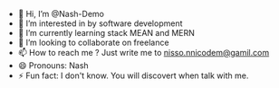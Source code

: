 - 👋 Hi, I’m @Nash-Demo
- 👀 I’m interested in by software development
- 🌱 I’m currently learning stack MEAN and MERN
- 💞️ I’m looking to collaborate on freelance
- 📫 How to reach me ? Just write me to nisso.nnicodem@gamil.com
- 😄 Pronouns: Nash
- ⚡ Fun fact: I don't know. You will discovert when talk with me. 

<!---
Nash-Demo/Nash-Demo is a ✨ special ✨ repository because its `README.md` (this file) appears on your GitHub profile.
You can click the Preview link to take a look at your changes.
--->
